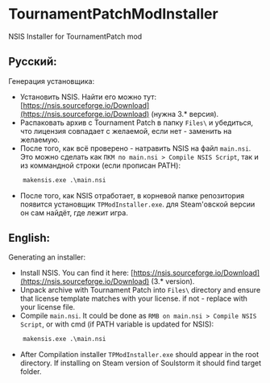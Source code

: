 # TournamentPatchModInstaller
NSIS Installer for TournamentPatch mod

## Русский:
Генерация установщика:
- Установить NSIS. Найти его можно тут: [https://nsis.sourceforge.io/Download](https://nsis.sourceforge.io/Download) (нужна 3.* версия).
- Распаковать архив с Tournament Patch в папку `Files\` и убедиться, что лицензия совпадает с желаемой, если нет - заменить на желаемую.
- После того, как всё проверено - натравить NSIS на файл `main.nsi`. Это можно сделать как `ПКМ по main.nsi > Compile NSIS Script`, так и из коммандной строки (если прописан PATH):
```cmd
    makensis.exe .\main.nsi
```
- После того, как NSIS отработает, в корневой папке репозитория появится установщик `TPModInstaller.exe`. для Steam'овской версии он сам найдёт, где лежит игра.

## English:
Generating an installer:

- Install NSIS. You can find it here: [https://nsis.sourceforge.io/Download](https://nsis.sourceforge.io/Download) (3.* version).
- Unpack archive with Tournament Patch into `Files\` directory and ensure that license template matches with your license. if not - replace with your license file.
- Compile `main.nsi`. It could be done as `RMB on main.nsi > Compile NSIS Script`, or with cmd (if PATH variable is updated for NSIS):
```cmd
    makensis.exe .\main.nsi
```
- After Compilation installer `TPModInstaller.exe` should appear in the root directory. If installing on Steam version of Soulstorm it should find target folder.